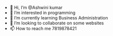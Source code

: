 - 👋 Hi, I’m @Ashwini kumar
- 👀 I’m interested in programming
- 🌱 I’m currently learning Business Administration
- 💞️ I’m looking to collaborate on some websites
- 📫 How to reach me 7819878421

<!---
Ashwini50109/Ashwini50109 is a ✨ special ✨ repository because its `README.md` (this file) appears on your GitHub profile.
You can click the Preview link to take a look at your changes.
--->
